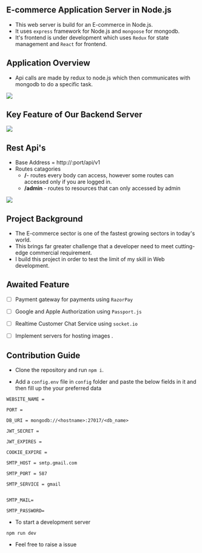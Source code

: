 ## E-commerce Application Server in Node.js

* This web server is build for an E-commerce in Node.js.
* It uses `express` framework for Node.js and `mongoose` for mongodb.
* It's frontend is under development which uses `Redux` for state management and `React` for frontend.
## Application Overview

* Api calls are made by redux to node.js which then communicates with mongodb to do a specific task.

<img src="https://user-images.githubusercontent.com/84374342/193429719-add08b93-4c54-4b53-8d1e-8ce3b2b3f226.png"/>

## Key Feature of Our Backend Server


<img src="https://user-images.githubusercontent.com/84374342/193429841-c8f4c987-d7c6-462c-9a70-aefaf4e14186.png"/>

## Rest Api's

* Base Address = http://<hostname>:port/api/v1
* Routes catagories
    - **/**- routes every body can access, however some routes can accessed only if you are logged in.
    - **/admin** - routes to resources that can only accessed by admin

<img src="https://user-images.githubusercontent.com/84374342/193429900-badff158-494d-4af4-b16d-0245b36f87cf.png"/>

<!-- ## Folder Structure -->


## Project Background

* The E-commerce sector is one of the fastest growing sectors in today's world. 
* This brings far greater challenge that a developer need to meet cutting-edge commercial requirement.
* I build this project in order to test the limit of my skill in Web development.

## Awaited Feature


- [ ] Payment gateway for payments using `RazorPay`

- [ ] Google and Apple Authorization using `Passport.js`
- [ ] Realtime Customer Chat Service using  `socket.io`
- [ ] Implement servers for hosting images .


## Contribution Guide

* Clone the repository and run `npm i`.

* Add a `config.env` file in `config` folder and paste the below fields in it and then fill up the your preferred data
```.env
WEBSITE_NAME = 

PORT = 

DB_URI = mongodb://<hostname>:27017/<db_name>

JWT_SECRET = 

JWT_EXPIRES = 

COOKIE_EXPIRE = 

SMTP_HOST = smtp.gmail.com

SMTP_PORT = 587

SMTP_SERVICE = gmail


SMTP_MAIL= 

SMTP_PASSWORD= 
```

* To start a development server
```
npm run dev
```
* Feel free to raise a issue 